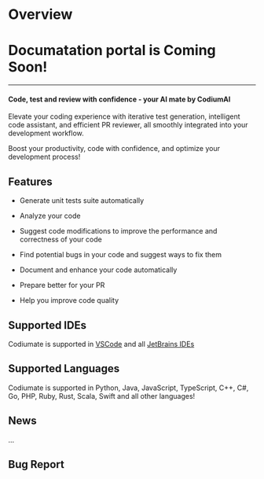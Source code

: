 # Overview

# Documatation portal is Coming Soon!

---


#### Code, test and review with confidence - your AI mate by CodiumAI

Elevate your coding experience with iterative test generation, intelligent code assistant, and efficient PR reviewer, all smoothly integrated into your development workflow. 

Boost your productivity, code with confidence, and optimize your development process!

## Features

- Generate unit tests suite automatically

- Analyze your code

- Suggest code modifications to improve the performance and correctness of your code

- Find potential bugs in your code and suggest ways to fix them

- Document and enhance your code automatically

- Prepare better for your PR

- Help you improve code quality

## Supported IDEs

Codiumate is supported in [VSCode](https://marketplace.visualstudio.com/items?itemName=Codium.codium) and all [JetBrains IDEs](https://plugins.jetbrains.com/plugin/21206-codiumate--code-test-and-review-with-confidence--by-codiumai)

## Supported Languages

Codiumate is supported in Python, Java, JavaScript, TypeScript, C++, C#, Go, PHP, Ruby, Rust, Scala, Swift and all other languages!


## News

...

## Bug Report
